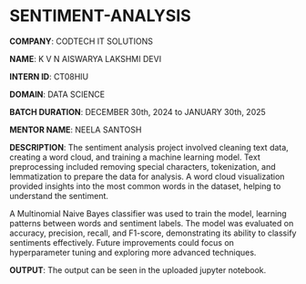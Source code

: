 # SENTIMENT-ANALYSIS

**COMPANY**: CODTECH IT SOLUTIONS

**NAME**: K V N AISWARYA LAKSHMI DEVI

**INTERN ID**: CT08HIU

**DOMAIN**: DATA SCIENCE

**BATCH DURATION**: DECEMBER 30th, 2024 to JANUARY 30th, 2025

**MENTOR NAME**: NEELA SANTOSH

**DESCRIPTION**:
The sentiment analysis project involved cleaning text data, creating a word cloud, and training a machine learning model. Text preprocessing included removing special characters, tokenization, and lemmatization to prepare the data for analysis. A word cloud visualization provided insights into the most common words in the dataset, helping to understand the sentiment.

A Multinomial Naive Bayes classifier was used to train the model, learning patterns between words and sentiment labels. The model was evaluated on accuracy, precision, recall, and F1-score, demonstrating its ability to classify sentiments effectively. Future improvements could focus on hyperparameter tuning and exploring more advanced techniques.

**OUTPUT**:
The output can be seen in the uploaded jupyter notebook.

